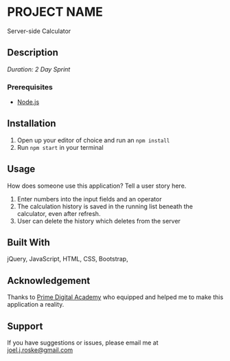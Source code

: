 # PROJECT NAME
Server-side Calculator

## Description

_Duration: 2 Day Sprint_

### Prerequisites

- [Node.js](https://nodejs.org/en/)

## Installation

1. Open up your editor of choice and run an `npm install`
2. Run `npm start` in your terminal

## Usage
How does someone use this application? Tell a user story here.

1. Enter numbers into the input fields and an operator
2. The calculation history is saved in the running list beneath the calculator, even after refresh.
3. User can delete the history which deletes from the server


## Built With

jQuery, JavaScript, HTML, CSS, Bootstrap,

## Acknowledgement
Thanks to [Prime Digital Academy](www.primeacademy.io) who equipped and helped me to make this application a reality.

## Support
If you have suggestions or issues, please email me at [joel.j.roske@gmail.com](joel.j.roske@gmail.com)